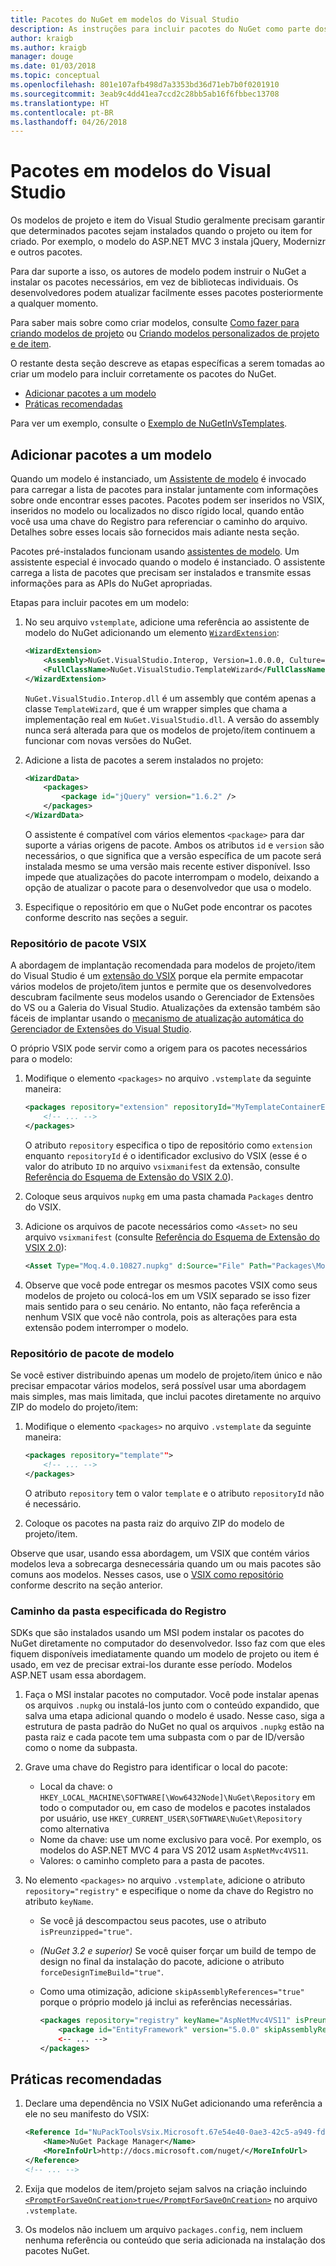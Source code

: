 ```yaml
---
title: Pacotes do NuGet em modelos do Visual Studio
description: As instruções para incluir pacotes do NuGet como parte dos modelos de projeto e de item do Visual Studio.
author: kraigb
ms.author: kraigb
manager: douge
ms.date: 01/03/2018
ms.topic: conceptual
ms.openlocfilehash: 801e107afb498d7a3353bd36d71eb7b0f0201910
ms.sourcegitcommit: 3eab9c4dd41ea7ccd2c28bb5ab16f6fbbec13708
ms.translationtype: HT
ms.contentlocale: pt-BR
ms.lasthandoff: 04/26/2018
---
```

# <a name="packages-in-visual-studio-templates"></a>Pacotes em modelos do Visual Studio

Os modelos de projeto e item do Visual Studio geralmente precisam garantir que determinados pacotes sejam instalados quando o projeto ou item for criado. Por exemplo, o modelo do ASP.NET MVC 3 instala jQuery, Modernizr e outros pacotes.

Para dar suporte a isso, os autores de modelo podem instruir o NuGet a instalar os pacotes necessários, em vez de bibliotecas individuais. Os desenvolvedores podem atualizar facilmente esses pacotes posteriormente a qualquer momento.

Para saber mais sobre como criar modelos, consulte [Como fazer para criando modelos de projeto](/visualstudio/ide/how-to-create-project-templates) ou [Criando modelos personalizados de projeto e de item](/visualstudio/extensibility/creating-custom-project-and-item-templates).

O restante desta seção descreve as etapas específicas a serem tomadas ao criar um modelo para incluir corretamente os pacotes do NuGet.

- [Adicionar pacotes a um modelo](#adding-packages-to-a-template)
- [Práticas recomendadas](#best-practices)

Para ver um exemplo, consulte o [Exemplo de NuGetInVsTemplates](https://bitbucket.org/marcind/nugetinvstemplates).

## <a name="adding-packages-to-a-template"></a>Adicionar pacotes a um modelo

Quando um modelo é instanciado, um [Assistente de modelo](/visualstudio/extensibility/how-to-use-wizards-with-project-templates) é invocado para carregar a lista de pacotes para instalar juntamente com informações sobre onde encontrar esses pacotes. Pacotes podem ser inseridos no VSIX, inseridos no modelo ou localizados no disco rígido local, quando então você usa uma chave do Registro para referenciar o caminho do arquivo. Detalhes sobre esses locais são fornecidos mais adiante nesta seção.

Pacotes pré-instalados funcionam usando [assistentes de modelo](/visualstudio/extensibility/how-to-use-wizards-with-project-templates). Um assistente especial é invocado quando o modelo é instanciado. O assistente carrega a lista de pacotes que precisam ser instalados e transmite essas informações para as APIs do NuGet apropriadas.

Etapas para incluir pacotes em um modelo:

1. No seu arquivo `vstemplate`, adicione uma referência ao assistente de modelo do NuGet adicionando um elemento [`WizardExtension`](/visualstudio/extensibility/wizardextension-element-visual-studio-templates):

    ```xml
    <WizardExtension>
        <Assembly>NuGet.VisualStudio.Interop, Version=1.0.0.0, Culture=neutral, PublicKeyToken=b03f5f7f11d50a3a</Assembly>
        <FullClassName>NuGet.VisualStudio.TemplateWizard</FullClassName>
    </WizardExtension>
    ```

    `NuGet.VisualStudio.Interop.dll` é um assembly que contém apenas a classe `TemplateWizard`, que é um wrapper simples que chama a implementação real em `NuGet.VisualStudio.dll`. A versão do assembly nunca será alterada para que os modelos de projeto/item continuem a funcionar com novas versões do NuGet.

1. Adicione a lista de pacotes a serem instalados no projeto:

    ```xml
    <WizardData>
        <packages>
            <package id="jQuery" version="1.6.2" />
        </packages>
    </WizardData>
    ```

    O assistente é compatível com vários elementos `<package>` para dar suporte a várias origens de pacote. Ambos os atributos `id` e `version` são necessários, o que significa que a versão específica de um pacote será instalada mesmo se uma versão mais recente estiver disponível. Isso impede que atualizações do pacote interrompam o modelo, deixando a opção de atualizar o pacote para o desenvolvedor que usa o modelo.

1. Especifique o repositório em que o NuGet pode encontrar os pacotes conforme descrito nas seções a seguir.

### <a name="vsix-package-repository"></a>Repositório de pacote VSIX

A abordagem de implantação recomendada para modelos de projeto/item do Visual Studio é um [extensão do VSIX](/visualstudio/extensibility/shipping-visual-studio-extensions) porque ela permite empacotar vários modelos de projeto/item juntos e permite que os desenvolvedores descubram facilmente seus modelos usando o Gerenciador de Extensões do VS ou a Galeria do Visual Studio. Atualizações da extensão também são fáceis de implantar usando o [mecanismo de atualização automática do Gerenciador de Extensões do Visual Studio](/visualstudio/extensibility/how-to-update-a-visual-studio-extension).

O próprio VSIX pode servir como a origem para os pacotes necessários para o modelo:

1. Modifique o elemento `<packages>` no arquivo `.vstemplate` da seguinte maneira:

    ```xml
    <packages repository="extension" repositoryId="MyTemplateContainerExtensionId">
        <!-- ... -->
    </packages>
    ```

    O atributo `repository` especifica o tipo de repositório como `extension` enquanto `repositoryId` é o identificador exclusivo do VSIX (esse é o valor do atributo `ID` no arquivo `vsixmanifest` da extensão, consulte [Referência do Esquema de Extensão do VSIX 2.0](/visualstudio/extensibility/vsix-extension-schema-2-0-reference)).

1. Coloque seus arquivos `nupkg` em uma pasta chamada `Packages` dentro do VSIX.

1. Adicione os arquivos de pacote necessários como `<Asset>` no seu arquivo `vsixmanifest` (consulte [Referência do Esquema de Extensão do VSIX 2.0](/visualstudio/extensibility/vsix-extension-schema-2-0-reference)):

    ```xml
    <Asset Type="Moq.4.0.10827.nupkg" d:Source="File" Path="Packages\Moq.4.0.10827.nupkg" d:VsixSubPath="Packages" />
    ```

1. Observe que você pode entregar os mesmos pacotes VSIX como seus modelos de projeto ou colocá-los em um VSIX separado se isso fizer mais sentido para o seu cenário. No entanto, não faça referência a nenhum VSIX que você não controla, pois as alterações para esta extensão podem interromper o modelo.

### <a name="template-package-repository"></a>Repositório de pacote de modelo

Se você estiver distribuindo apenas um modelo de projeto/item único e não precisar empacotar vários modelos, será possível usar uma abordagem mais simples, mas mais limitada, que inclui pacotes diretamente no arquivo ZIP do modelo do projeto/item:

1. Modifique o elemento `<packages>` no arquivo `.vstemplate` da seguinte maneira:

    ```xml
    <packages repository="template"">
        <!-- ... -->
    </packages>
    ```

    O atributo `repository` tem o valor `template` e o atributo `repositoryId` não é necessário.

1. Coloque os pacotes na pasta raiz do arquivo ZIP do modelo de projeto/item.

Observe que usar, usando essa abordagem, um VSIX que contém vários modelos leva a sobrecarga desnecessária quando um ou mais pacotes são comuns aos modelos. Nesses casos, use o [VSIX como repositório](#vsix-package-repository) conforme descrito na seção anterior.

### <a name="registry-specified-folder-path"></a>Caminho da pasta especificada do Registro

SDKs que são instalados usando um MSI podem instalar os pacotes do NuGet diretamente no computador do desenvolvedor. Isso faz com que eles fiquem disponíveis imediatamente quando um modelo de projeto ou item é usado, em vez de precisar extrai-los durante esse período. Modelos ASP.NET usam essa abordagem.

1. Faça o MSI instalar pacotes no computador. Você pode instalar apenas os arquivos `.nupkg` ou instalá-los junto com o conteúdo expandido, que salva uma etapa adicional quando o modelo é usado. Nesse caso, siga a estrutura de pasta padrão do NuGet no qual os arquivos `.nupkg` estão na pasta raiz e cada pacote tem uma subpasta com o par de ID/versão como o nome da subpasta.

1. Grave uma chave do Registro para identificar o local do pacote:

    - Local da chave: o `HKEY_LOCAL_MACHINE\SOFTWARE[\Wow6432Node]\NuGet\Repository` em todo o computador ou, em caso de modelos e pacotes instalados por usuário, use `HKEY_CURRENT_USER\SOFTWARE\NuGet\Repository` como alternativa
    - Nome da chave: use um nome exclusivo para você. Por exemplo, os modelos do ASP.NET MVC 4 para VS 2012 usam `AspNetMvc4VS11`.
    - Valores: o caminho completo para a pasta de pacotes.

1. No elemento `<packages>` no arquivo `.vstemplate`, adicione o atributo `repository="registry"` e especifique o nome da chave do Registro no atributo `keyName`.

    - Se você já descompactou seus pacotes, use o atributo `isPreunzipped="true"`.
    - *(NuGet 3.2 e superior)* Se você quiser forçar um build de tempo de design no final da instalação do pacote, adicione o atributo `forceDesignTimeBuild="true"`.
    - Como uma otimização, adicione `skipAssemblyReferences="true"` porque o próprio modelo já inclui as referências necessárias.

        ```xml
        <packages repository="registry" keyName="AspNetMvc4VS11" isPreunzipped="true">
            <package id="EntityFramework" version="5.0.0" skipAssemblyReferences="true" />
            <-- ... -->
        </packages>
        ```

## <a name="best-practices"></a>Práticas recomendadas

1. Declare uma dependência no VSIX NuGet adicionando uma referência a ele no seu manifesto do VSIX:

    ```xml
    <Reference Id="NuPackToolsVsix.Microsoft.67e54e40-0ae3-42c5-a949-fddf5739e7a5" MinVersion="1.7.30402.9028">
        <Name>NuGet Package Manager</Name>
        <MoreInfoUrl>http://docs.microsoft.com/nuget/</MoreInfoUrl>
    </Reference>
    <!-- ... -->
    ```

1. Exija que modelos de item/projeto sejam salvos na criação incluindo [`<PromptForSaveOnCreation>true</PromptForSaveOnCreation>`](/visualstudio/extensibility/promptforsaveoncreation-element-visual-studio-templates) no arquivo `.vstemplate`.

1. Os modelos não incluem um arquivo `packages.config`, nem incluem nenhuma referência ou conteúdo que seria adicionada na instalação dos pacotes NuGet.
